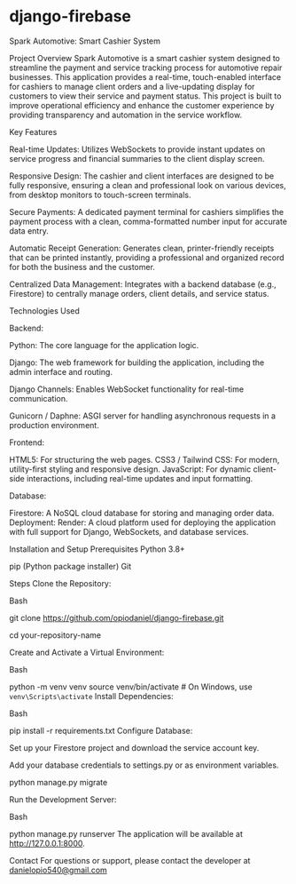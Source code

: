 # django-firebase

Spark Automotive: Smart Cashier System

Project Overview
Spark Automotive is a smart cashier system designed to streamline the payment and service tracking process for automotive repair businesses. This application provides a real-time, touch-enabled interface for cashiers to manage client orders and a live-updating display for customers to view their service and payment status.
This project is built to improve operational efficiency and enhance the customer experience by providing transparency and automation in the service workflow.

Key Features

Real-time Updates: Utilizes WebSockets to provide instant updates on service progress and financial summaries to the client display screen.

Responsive Design: The cashier and client interfaces are designed to be fully responsive, ensuring a clean and professional look on various devices, from desktop monitors to touch-screen terminals.

Secure Payments: A dedicated payment terminal for cashiers simplifies the payment process with a clean, comma-formatted number input for accurate data entry.

Automatic Receipt Generation: Generates clean, printer-friendly receipts that can be printed instantly, providing a professional and organized record for both the business and the customer.

Centralized Data Management: Integrates with a backend database (e.g., Firestore) to centrally manage orders, client details, and service status.

Technologies Used

Backend:

Python: The core language for the application logic.

Django: The web framework for building the application, including the admin interface and routing.

Django Channels: Enables WebSocket functionality for real-time communication.

Gunicorn / Daphne: ASGI server for handling asynchronous requests in a production environment.

Frontend:

HTML5: For structuring the web pages.
CSS3 / Tailwind CSS: For modern, utility-first styling and responsive design.
JavaScript: For dynamic client-side interactions, including real-time updates and input formatting.

Database:

Firestore: A NoSQL cloud database for storing and managing order data.
Deployment:
Render: A cloud platform used for deploying the application with full support for Django, WebSockets, and database services.

Installation and Setup
Prerequisites
Python 3.8+

pip (Python package installer)
Git

Steps
Clone the Repository:

Bash

git clone https://github.com/opiodaniel/django-firebase.git

cd your-repository-name

Create and Activate a Virtual Environment:

Bash

python -m venv venv
source venv/bin/activate  # On Windows, use `venv\Scripts\activate`
Install Dependencies:

Bash

pip install -r requirements.txt
Configure Database:

Set up your Firestore project and download the service account key.

Add your database credentials to settings.py or as environment variables.


python manage.py migrate

Run the Development Server:

Bash

python manage.py runserver
The application will be available at http://127.0.0.1:8000.

Contact
For questions or support, please contact the developer at danielopio540@gmail.com
